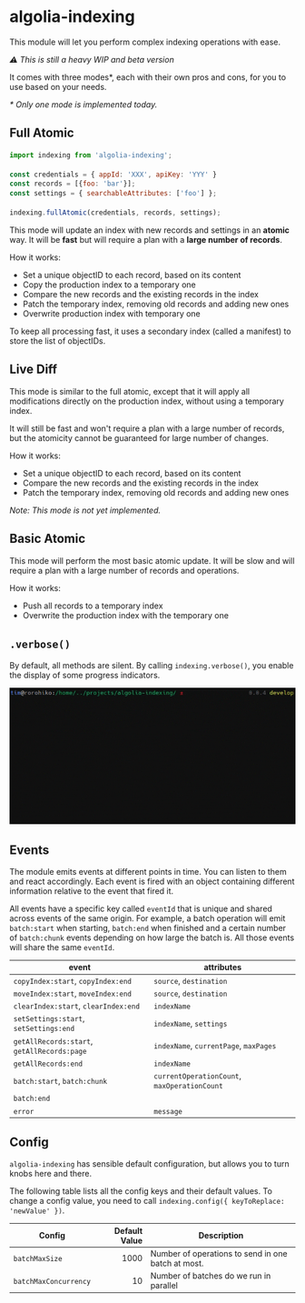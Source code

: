 # algolia-indexing

This module will let you perform complex indexing operations with ease.

_⚠ This is still a heavy WIP and beta version_

It comes with three modes\*, each with their own pros and cons, for you to use
based on your needs.

_\* Only one mode is implemented today._

## Full Atomic

```javascript
import indexing from 'algolia-indexing';

const credentials = { appId: 'XXX', apiKey: 'YYY' }
const records = [{foo: 'bar'}];
const settings = { searchableAttributes: ['foo'] };

indexing.fullAtomic(credentials, records, settings);
```

This mode will update an index with new records and settings in an **atomic**
way. It will be **fast** but will require a plan with a **large number of
records**.

How it works:

- Set a unique objectID to each record, based on its content
- Copy the production index to a temporary one
- Compare the new records and the existing records in the index
- Patch the temporary index, removing old records and adding new ones
- Overwrite production index with temporary one

To keep all processing fast, it uses a secondary index (called a manifest) to
store the list of objectIDs.

## Live Diff

This mode is similar to the full atomic, except that it will apply all
modifications directly on the production index, without using a temporary index.

It will still be fast and won't require a plan with a large number of records,
but the atomicity cannot be guaranteed for large number of changes.

How it works:

- Set a unique objectID to each record, based on its content
- Compare the new records and the existing records in the index
- Patch the temporary index, removing old records and adding new ones

_Note: This mode is not yet implemented._

## Basic Atomic

This mode will perform the most basic atomic update. It will be slow and will
require a plan with a large number of records and operations.

How it works:

- Push all records to a temporary index
- Overwrite the production index with the temporary one

## `.verbose()`

By default, all methods are silent. By calling `indexing.verbose()`, you enable
the display of some progress indicators.

![Example of a Full Atomic](./.github/full-atomic.gif)

## Events

The module emits events at different points in time. You can listen to them and
react accordingly. Each event is fired with an object containing different
information relative to the event that fired it. 

All events have a specific key called `eventId` that is unique and shared across
events of the same origin. For example, a batch operation will emit
`batch:start` when starting, `batch:end` when finished and a certain number of
`batch:chunk` events depending on how large the batch is. All those events will
share the same `eventId`.

| event                                       | attributes                                   |
| --------------------------------------------|----------------------------------------------|
| `copyIndex:start`, `copyIndex:end`          | `source`, `destination`                      | 
| `moveIndex:start`, `moveIndex:end`          | `source`, `destination`                      | 
| `clearIndex:start`, `clearIndex:end`        | `indexName`                                  | 
| `setSettings:start`, `setSettings:end`      | `indexName`, `settings`                      |
| `getAllRecords:start`, `getAllRecords:page` | `indexName`, `currentPage`, `maxPages`       |
| `getAllRecords:end`                         | `indexName`                                  |
| `batch:start`, `batch:chunk`                | `currentOperationCount`, `maxOperationCount` |
| `batch:end`                                 |                                              |
| `error`                                     | `message`                                    |

## Config

`algolia-indexing` has sensible default configuration, but allows you to turn
knobs here and there.

The following table lists all the config keys and their default values. To
change a config value, you need to call `indexing.config({ keyToReplace:
'newValue' })`.

| Config                | Default Value | Description                                       |
|-----------------------|--------------:|---------------------------------------------------|
| `batchMaxSize`        | 1000          | Number of operations to send in one batch at most. |
| `batchMaxConcurrency` | 10            | Number of batches do we run in parallel            |
